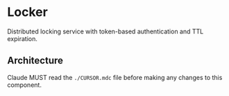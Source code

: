 # Locker

Distributed locking service with token-based authentication and TTL expiration.

## Architecture  
Claude MUST read the `./CURSOR.mdc` file before making any changes to this component.
